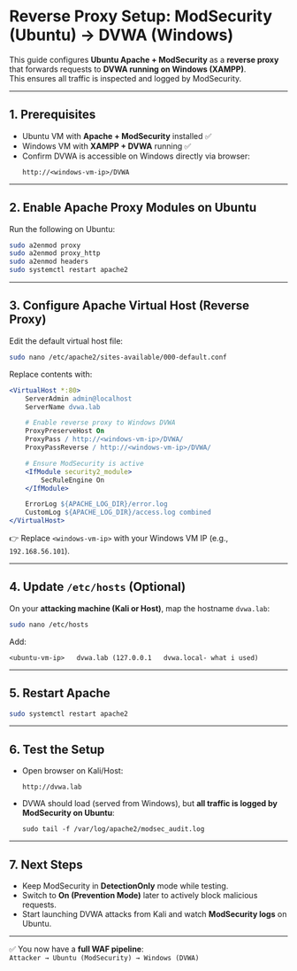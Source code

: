 # Reverse Proxy Setup: ModSecurity (Ubuntu) → DVWA (Windows)

This guide configures **Ubuntu Apache + ModSecurity** as a **reverse proxy** that forwards requests to **DVWA running on Windows (XAMPP)**.  
This ensures all traffic is inspected and logged by ModSecurity.

---

## 1. Prerequisites
- Ubuntu VM with **Apache + ModSecurity** installed ✅  
- Windows VM with **XAMPP + DVWA** running ✅  
- Confirm DVWA is accessible on Windows directly via browser:  
  ```
  http://<windows-vm-ip>/DVWA
  ```

---

## 2. Enable Apache Proxy Modules on Ubuntu
Run the following on Ubuntu:

```bash
sudo a2enmod proxy
sudo a2enmod proxy_http
sudo a2enmod headers
sudo systemctl restart apache2
```

---

## 3. Configure Apache Virtual Host (Reverse Proxy)
Edit the default virtual host file:

```bash
sudo nano /etc/apache2/sites-available/000-default.conf
```

Replace contents with:

```apache
<VirtualHost *:80>
    ServerAdmin admin@localhost
    ServerName dvwa.lab

    # Enable reverse proxy to Windows DVWA
    ProxyPreserveHost On
    ProxyPass / http://<windows-vm-ip>/DVWA/
    ProxyPassReverse / http://<windows-vm-ip>/DVWA/

    # Ensure ModSecurity is active
    <IfModule security2_module>
        SecRuleEngine On
    </IfModule>

    ErrorLog ${APACHE_LOG_DIR}/error.log
    CustomLog ${APACHE_LOG_DIR}/access.log combined
</VirtualHost>
```

👉 Replace `<windows-vm-ip>` with your Windows VM IP (e.g., `192.168.56.101`).

---

## 4. Update `/etc/hosts` (Optional)
On your **attacking machine (Kali or Host)**, map the hostname `dvwa.lab`:

```bash
sudo nano /etc/hosts
```

Add:

```
<ubuntu-vm-ip>   dvwa.lab (127.0.0.1   dvwa.local- what i used)
```

---

## 5. Restart Apache
```bash
sudo systemctl restart apache2
```

---

## 6. Test the Setup
- Open browser on Kali/Host:  
  ```
  http://dvwa.lab
  ```
- DVWA should load (served from Windows), but **all traffic is logged by ModSecurity on Ubuntu**:  
  ```
  sudo tail -f /var/log/apache2/modsec_audit.log
  ```

---

## 7. Next Steps
- Keep ModSecurity in **DetectionOnly** mode while testing.  
- Switch to **On (Prevention Mode)** later to actively block malicious requests.  
- Start launching DVWA attacks from Kali and watch **ModSecurity logs** on Ubuntu.

---

✅ You now have a **full WAF pipeline**:  
`Attacker → Ubuntu (ModSecurity) → Windows (DVWA)`  
